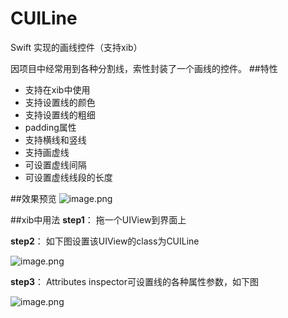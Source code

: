 # CUILine
Swift 实现的画线控件（支持xib）

因项目中经常用到各种分割线，索性封装了一个画线的控件。
##特性
- 支持在xib中使用
- 支持设置线的颜色
- 支持设置线的粗细
- padding属性
- 支持横线和竖线
- 支持画虚线
- 可设置虚线间隔
- 可设置虚线线段的长度

##效果预览
![image.png](http://upload-images.jianshu.io/upload_images/2630165-5d063a3b44fa71d0.png?imageMogr2/auto-orient/strip%7CimageView2/2/w/1240)

##xib中用法
**step1**： 拖一个UIView到界面上

**step2**： 如下图设置该UIView的class为CUILine

![image.png](http://upload-images.jianshu.io/upload_images/2630165-ddcc399389491cab.png?imageMogr2/auto-orient/strip%7CimageView2/2/w/1240)

**step3**： Attributes inspector可设置线的各种属性参数，如下图

![image.png](http://upload-images.jianshu.io/upload_images/2630165-bc2b799d304c275f.png?imageMogr2/auto-orient/strip%7CimageView2/2/w/1240)
